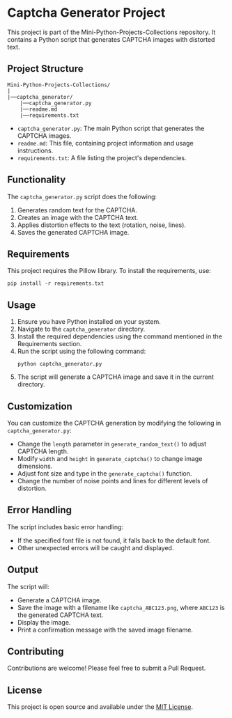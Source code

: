 # Captcha Generator Project

This project is part of the Mini-Python-Projects-Collections repository. It contains a Python script that generates CAPTCHA images with distorted text.

## Project Structure

```
Mini-Python-Projects-Collections/
|
|──captcha_generator/
    |──captcha_generator.py
    |──readme.md
    |──requirements.txt
```

- `captcha_generator.py`: The main Python script that generates the CAPTCHA images.
- `readme.md`: This file, containing project information and usage instructions.
- `requirements.txt`: A file listing the project's dependencies.

## Functionality

The `captcha_generator.py` script does the following:

1. Generates random text for the CAPTCHA.
2. Creates an image with the CAPTCHA text.
3. Applies distortion effects to the text (rotation, noise, lines).
4. Saves the generated CAPTCHA image.

## Requirements

This project requires the Pillow library. To install the requirements, use:

```
pip install -r requirements.txt
```

## Usage

1. Ensure you have Python installed on your system.
2. Navigate to the `captcha_generator` directory.
3. Install the required dependencies using the command mentioned in the Requirements section.
4. Run the script using the following command:
   ```
   python captcha_generator.py
   ```
5. The script will generate a CAPTCHA image and save it in the current directory.

## Customization

You can customize the CAPTCHA generation by modifying the following in `captcha_generator.py`:

- Change the `length` parameter in `generate_random_text()` to adjust CAPTCHA length.
- Modify `width` and `height` in `generate_captcha()` to change image dimensions.
- Adjust font size and type in the `generate_captcha()` function.
- Change the number of noise points and lines for different levels of distortion.

## Error Handling

The script includes basic error handling:
- If the specified font file is not found, it falls back to the default font.
- Other unexpected errors will be caught and displayed.

## Output

The script will:
- Generate a CAPTCHA image.
- Save the image with a filename like `captcha_ABC123.png`, where `ABC123` is the generated CAPTCHA text.
- Display the image.
- Print a confirmation message with the saved image filename.

## Contributing

Contributions are welcome! Please feel free to submit a Pull Request.

## License

This project is open source and available under the [MIT License](../LICENSE).